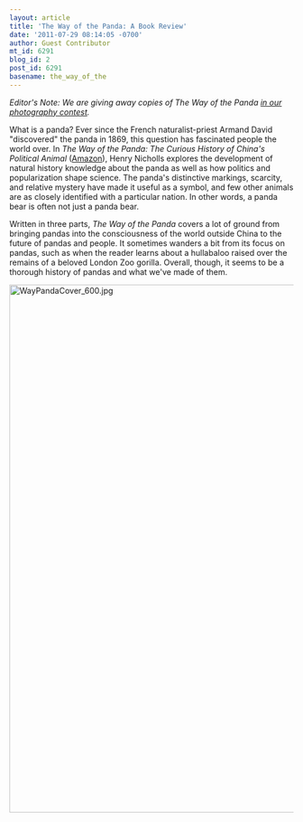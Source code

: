 ```yaml
---
layout: article
title: 'The Way of the Panda: A Book Review'
date: '2011-07-29 08:14:05 -0700'
author: Guest Contributor
mt_id: 6291
blog_id: 2
post_id: 6291
basename: the_way_of_the
---
```

_Editor's Note: We are giving away copies of The Way of the Panda [in our photography contest](http://pandasthumb.org/archives/2011/07/photography-con-8.html)._

What is a panda?  Ever since the French naturalist-priest Armand David "discovered" the panda in 1869, this question has fascinated people the world over.  In _The Way of the Panda: The Curious History of China's Political Animal_ ([Amazon](http://www.amazon.com/Way-Panda-Curious-History-Political/dp/1605981885)), Henry Nicholls explores the development of natural history knowledge about the panda as well as how politics and popularization shape science.  The panda's distinctive markings, scarcity, and relative mystery have made it useful as a symbol, and few other animals are as closely identified with a particular nation.  In other words, a panda bear is often not just a panda bear.  

Written in three parts, _The Way of the Panda_ covers a lot of ground from bringing pandas into the consciousness of the world outside China to the future of pandas and people.  It sometimes wanders a bit from its focus on pandas, such as when the reader learns about a hullabaloo raised over the remains of a beloved London Zoo gorilla. Overall, though, it seems to be a thorough history of pandas and what we've made of them.

<img src="/PT/uploads/2011/WayPandaCover_600.jpg" alt="WayPandaCover_600.jpg" width="600" height="934" />
